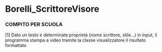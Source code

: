 # Borelli_ScrittoreVisore

### COMPITO PER SCUOLA
[1] Dato un testo e determinate proprietà (nome scrittore, stile...) in input, il programma stampa a video tramite la classe visualizzatore il risultato formattato 
